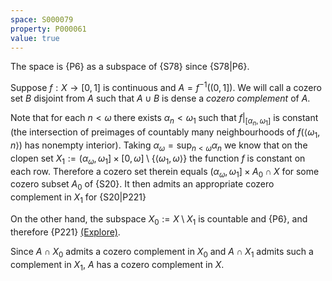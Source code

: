 ```yaml
---
space: S000079
property: P000061
value: true
---
```


The space is {P6} as a subspace of {S78}
since {S78|P6}.

Suppose $f:X\to[0,1]$ is continuous and $A=f^{-1}((0,1])$.
We will call a cozero set $B$ disjoint from $A$
 such that $A\cup B$ is dense a *cozero complement* of $A$.

Note that for each $n<\omega$ there exists $\alpha_n<\omega_1$
such that $f|_{[\alpha_n,\omega_1]}$ is constant (the intersection of
preimages of countably many neighbourhoods of $f(\langle\omega_1,n\rangle)$ has nonempty interior).
Taking $\alpha_\omega=\sup_{n<\omega}\alpha_n$ we know that
on the clopen set $X_1:=(\alpha_\omega,\omega_1]{\times}[0,\omega]\setminus\{\langle\omega_1,\omega\rangle\}$ the function $f$ is constant
on each row. Therefore a cozero set therein equals $(\alpha_\omega,\omega_1]{\times}A_0\cap X$ for some cozero subset $A_0$ of
{S20}. It then admits
an appropriate cozero complement in $X_1$
for {S20|P221}

On the other hand, the subspace $X_0:=X\setminus X_1$ is countable and {P6},
and therefore {P221} [(Explore)](https://topology.pi-base.org/spaces?q=countable%2BT_%7B3%5Cfrac12%7D%2B%7ECozero+complemented).

Since $A\cap X_0$ admits a cozero complement in $X_0$ and
$A\cap X_1$ admits such a complement in $X_1$, $A$ has a cozero complement in $X$.
